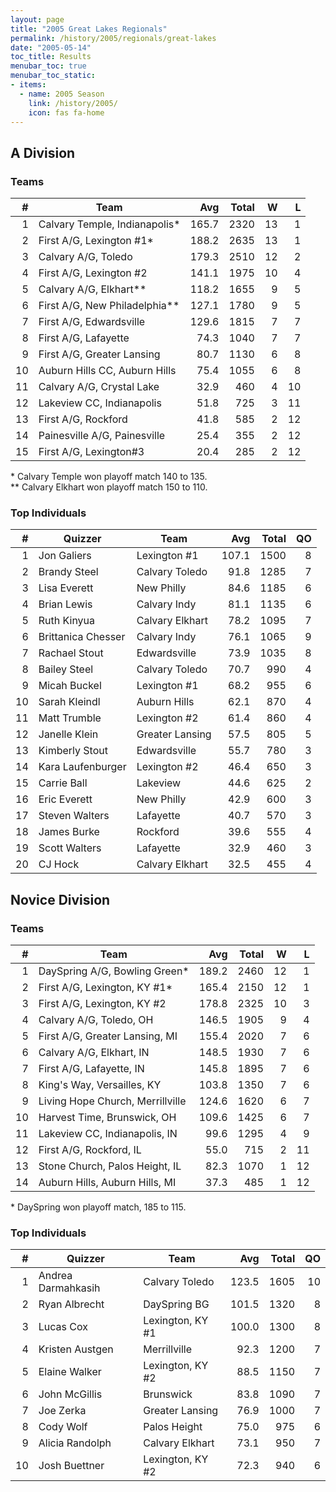 ```yaml
---
layout: page
title: "2005 Great Lakes Regionals"
permalink: /history/2005/regionals/great-lakes
date: "2005-05-14"
toc_title: Results
menubar_toc: true
menubar_toc_static:
- items:
  - name: 2005 Season
    link: /history/2005/
    icon: fas fa-home
---
```


## A Division

### Teams

|    # | Team                          |   Avg | Total |    W |    L |
| ---: | ----------------------------- | ----: | ----: | ---: | ---: |
|    1 | Calvary Temple, Indianapolis* | 165.7 |  2320 |   13 |    1 |
|    2 | First A/G, Lexington #1*      | 188.2 |  2635 |   13 |    1 |
|    3 | Calvary A/G, Toledo           | 179.3 |  2510 |   12 |    2 |
|    4 | First A/G, Lexington #2       | 141.1 |  1975 |   10 |    4 |
|    5 | Calvary A/G, Elkhart**        | 118.2 |  1655 |    9 |    5 |
|    6 | First A/G, New Philadelphia** | 127.1 |  1780 |    9 |    5 |
|    7 | First A/G, Edwardsville       | 129.6 |  1815 |    7 |    7 |
|    8 | First A/G, Lafayette          |  74.3 |  1040 |    7 |    7 |
|    9 | First A/G, Greater Lansing    |  80.7 |  1130 |    6 |    8 |
|   10 | Auburn Hills CC, Auburn Hills |  75.4 |  1055 |    6 |    8 |
|   11 | Calvary A/G, Crystal Lake     |  32.9 |   460 |    4 |   10 |
|   12 | Lakeview CC, Indianapolis     |  51.8 |   725 |    3 |   11 |
|   13 | First A/G, Rockford           |  41.8 |   585 |    2 |   12 |
|   14 | Painesville A/G, Painesville  |  25.4 |   355 |    2 |   12 |
|   15 | First A/G, Lexington#3        |  20.4 |   285 |    2 |   12 |

\* Calvary Temple won playoff match 140 to 135.\
\*\* Calvary Elkhart won playoff match 150 to 110.

### Top Individuals

|    # | Quizzer            | Team            |   Avg | Total |   QO |
| ---: | ------------------ | --------------- | ----: | ----: | ---: |
|    1 | Jon Galiers        | Lexington #1    | 107.1 |  1500 |    8 |
|    2 | Brandy Steel       | Calvary Toledo  |  91.8 |  1285 |    7 |
|    3 | Lisa Everett       | New Philly      |  84.6 |  1185 |    6 |
|    4 | Brian Lewis        | Calvary Indy    |  81.1 |  1135 |    6 |
|    5 | Ruth Kinyua        | Calvary Elkhart |  78.2 |  1095 |    7 |
|    6 | Brittanica Chesser | Calvary Indy    |  76.1 |  1065 |    9 |
|    7 | Rachael Stout      | Edwardsville    |  73.9 |  1035 |    8 |
|    8 | Bailey Steel       | Calvary Toledo  |  70.7 |   990 |    4 |
|    9 | Micah Buckel       | Lexington #1    |  68.2 |   955 |    6 |
|   10 | Sarah Kleindl      | Auburn Hills    |  62.1 |   870 |    4 |
|   11 | Matt Trumble       | Lexington #2    |  61.4 |   860 |    4 |
|   12 | Janelle Klein      | Greater Lansing |  57.5 |   805 |    5 |
|   13 | Kimberly Stout     | Edwardsville    |  55.7 |   780 |    3 |
|   14 | Kara Laufenburger  | Lexington #2    |  46.4 |   650 |    3 |
|   15 | Carrie Ball        | Lakeview        |  44.6 |   625 |    2 |
|   16 | Eric Everett       | New Philly      |  42.9 |   600 |    3 |
|   17 | Steven Walters     | Lafayette       |  40.7 |   570 |    3 |
|   18 | James Burke        | Rockford        |  39.6 |   555 |    4 |
|   19 | Scott Walters      | Lafayette       |  32.9 |   460 |    3 |
|   20 | CJ Hock            | Calvary Elkhart |  32.5 |   455 |    4 |

## Novice Division

### Teams

|    # | Team                             |   Avg | Total |    W |    L |
| ---: | -------------------------------- | ----: | ----: | ---: | ---: |
|    1 | DaySpring A/G, Bowling Green*    | 189.2 |  2460 |   12 |    1 |
|    2 | First A/G, Lexington, KY #1*     | 165.4 |  2150 |   12 |    1 |
|    3 | First A/G, Lexington, KY #2      | 178.8 |  2325 |   10 |    3 |
|    4 | Calvary A/G, Toledo, OH          | 146.5 |  1905 |    9 |    4 |
|    5 | First A/G, Greater Lansing, MI   | 155.4 |  2020 |    7 |    6 |
|    6 | Calvary A/G, Elkhart, IN         | 148.5 |  1930 |    7 |    6 |
|    7 | First A/G, Lafayette, IN         | 145.8 |  1895 |    7 |    6 |
|    8 | King's Way, Versailles, KY       | 103.8 |  1350 |    7 |    6 |
|    9 | Living Hope Church, Merrillville | 124.6 |  1620 |    6 |    7 |
|   10 | Harvest Time, Brunswick, OH      | 109.6 |  1425 |    6 |    7 |
|   11 | Lakeview CC, Indianapolis, IN    |  99.6 |  1295 |    4 |    9 |
|   12 | First A/G, Rockford, IL          |  55.0 |   715 |    2 |   11 |
|   13 | Stone Church, Palos Height, IL   |  82.3 |  1070 |    1 |   12 |
|   14 | Auburn Hills, Auburn Hills, MI   |  37.3 |   485 |    1 |   12 |

\* DaySpring won playoff match, 185 to 115.

### Top Individuals

|    # | Quizzer            | Team             |   Avg | Total |   QO |
| ---: | ------------------ | ---------------- | ----: | ----: | ---: |
|    1 | Andrea Darmahkasih | Calvary Toledo   | 123.5 |  1605 |   10 |
|    2 | Ryan Albrecht      | DaySpring BG     | 101.5 |  1320 |    8 |
|    3 | Lucas Cox          | Lexington, KY #1 | 100.0 |  1300 |    8 |
|    4 | Kristen Austgen    | Merrillville     |  92.3 |  1200 |    7 |
|    5 | Elaine Walker      | Lexington, KY #2 |  88.5 |  1150 |    7 |
|    6 | John McGillis      | Brunswick        |  83.8 |  1090 |    7 |
|    7 | Joe Zerka          | Greater Lansing  |  76.9 |  1000 |    7 |
|    8 | Cody Wolf          | Palos Height     |  75.0 |   975 |    6 |
|    9 | Alicia Randolph    | Calvary Elkhart  |  73.1 |   950 |    7 |
|   10 | Josh Buettner      | Lexington, KY #2 |  72.3 |   940 |    6 |

